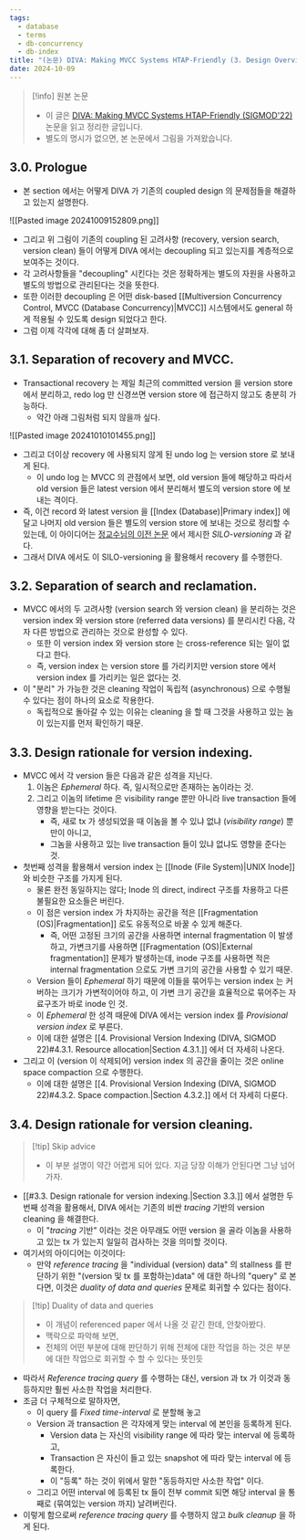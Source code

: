 ```yaml
---
tags:
  - database
  - terms
  - db-concurrency
  - db-index
title: "(논문) DIVA: Making MVCC Systems HTAP-Friendly (3. Design Overview of DIVA)"
date: 2024-10-09
---
```

> [!info] 원본 논문
> - 이 글은 [DIVA: Making MVCC Systems HTAP-Friendly (SIGMOD'22)](https://dl.acm.org/doi/10.1145/3514221.3526135) 논문을 읽고 정리한 글입니다.
> - 별도의 명시가 없으면, 본 논문에서 그림을 가져왔습니다.

## 3.0. Prologue

- 본 section 에서는 어떻게 DIVA 가 기존의 coupled design 의 문제점들을 해결하고 있는지 설명한다.

![[Pasted image 20241009152809.png]]

- 그리고 위 그림이 기존의 coupling 된 고려사항 (recovery, version search, version clean) 들이 어떻게 DIVA 에서는 decoupling 되고 있는지를 계층적으로 보여주는 것이다.
- 각 고려사항들을 "decoupling" 시킨다는 것은 정확하게는 별도의 자원을 사용하고 별도의 방법으로 관리된다는 것을 뜻한다.
- 또한 이러한 decoupling 은 어떤 disk-based [[Multiversion Concurrency Control, MVCC (Database Concurrency)|MVCC]] 시스템에서도 general 하게 적용될 수 있도록 design 되었다고 한다.
- 그럼 이제 각각에 대해 좀 더 살펴보자.

## 3.1. Separation of recovery and MVCC.

- Transactional recovery 는 제일 최근의 committed version 을 version store 에서 분리하고, redo log 만 신경쓰면 version store 에 접근하지 않고도 충분히 가능하다.
	- 약간 아래 그림처럼 되지 않을까 싶다.

![[Pasted image 20241010101455.png]]

- 그리고 더이상 recovery 에 사용되지 않게 된 undo log 는 version store 로 보내게 된다.
	- 이 undo log 는 MVCC 의 관점에서 보면, old version 들에 해당하고 따라서 old version 들은 latest version 에서 분리해서 별도의 version store 에 보내는 격이다.
- 즉, 이건 record 와 latest version 을 [[Index (Database)|Primary index]] 에 달고 나머지 old version 들은 별도의 version store 에 보내는 것으로 정리할 수 있는데, 이 아이디어는 [정교수님의 이전 논문](https://dl.acm.org/doi/pdf/10.1145/3318464.3389714) 에서 제시한 *SILO-versioning* 과 같다.
- 그래서 DIVA 에서도 이 SILO-versioning 을 활용해서 recovery 를 수행한다.

## 3.2. Separation of search and reclamation.

- MVCC 에서의 두 고려사항 (version search 와 version clean) 을 분리하는 것은 version index 와 version store (referred data versions) 를 분리시킨 다음, 각자 다른 방법으로 관리하는 것으로 완성할 수 있다.
	- 또한 이 version index 와 version store 는 cross-reference 되는 일이 없다고 한다.
	- 즉, version index 는 version store 를 가리키지만 version store 에서 version index 를 가리키는 일은 없다는 것.
- 이 "분리" 가 가능한 것은 cleaning 작업이 독립적 (asynchronous) 으로 수행될 수 있다는 점이 하나의 요소로 작용한다.
	- 독립적으로 돌아갈 수 있는 이유는 cleaning 을 할 때 그것을 사용하고 있는 놈이 있는지를 먼저 확인하기 때문.

## 3.3. Design rationale for version indexing.

- MVCC 에서 각 version 들은 다음과 같은 성격을 지닌다.
	1) 이놈은 *Ephemeral* 하다. 즉, 일시적으로만 존재하는 놈이라는 것.
	2) 그리고 이놈의 lifetime 은 visibility range 뿐만 아니라 live transaction 들에 영향을 받는다는 것이다.
		- 즉, 새로 tx 가 생성되었을 때 이놈을 볼 수 있냐 없냐 (*visibility range*) 뿐만이 아니고,
		- 그놈을 사용하고 있는 live transaction 들이 있냐 없냐도 영향을 준다는 것.
- 첫번째 성격을 활용해서 version index 는 [[Inode (File System)|UNIX Inode]] 와 비슷한 구조를 가지게 된다.
	- 물론 완전 동일하지는 않다; Inode 의 direct, indirect 구조를 차용하고 다른 불필요한 요소들은 버린다.
	- 이 점은 version index 가 차지하는 공간을 적은 [[Fragmentation (OS)|Fragmentation]] 로도 유동적으로 바꿀 수 있게 해준다.
		- 즉, 어떤 고정된 크기의 공간을 사용하면 internal fragmentation 이 발생하고, 가변크기를 사용하면 [[Fragmentation (OS)|External fragmentation]] 문제가 발생하는데, inode 구조를 사용하면 적은 internal fragmentation 으로도 가변 크기의 공간을 사용할 수 있기 때문.
	- Version 들이 *Ephemeral* 하기 때문에 이들을 묶어두는 version index 는 커버하는 크기가 가변적이어야 하고, 이 가변 크기 공간을 효율적으로 묶어주는 자료구조가 바로 inode 인 것.
	- 이 *Ephemeral* 한 성격 때문에 DIVA 에서는 version index 를 *Provisional version index* 로 부른다.
	- 이에 대한 설명은 [[4. Provisional Version Indexing (DIVA, SIGMOD 22)#4.3.1. Resource allocation|Section 4.3.1.]] 에서 더 자세히 나온다.
- 그리고 이 (version 이 삭제되어) version index 의 공간을 줄이는 것은 online space compaction 으로 수행한다.
	- 이에 대한 설명은 [[4. Provisional Version Indexing (DIVA, SIGMOD 22)#4.3.2. Space compaction.|Section 4.3.2.]] 에서 더 자세히 다룬다.

## 3.4. Design rationale for version cleaning.

> [!tip] Skip advice
> - 이 부분 설명이 약간 어렵게 되어 있다. 지금 당장 이해가 안된다면 그냥 넘어가자.

- [[#3.3. Design rationale for version indexing.|Section 3.3.]] 에서 설명한 두 번째 성격을 활용해서, DIVA 에서는 기존의 비싼 *tracing* 기반의 version cleaning 을 해결한다.
	- 이 "*tracing* 기반" 이라는 것은 아무래도 어떤 version 을 골라 이놈을 사용하고 있는 tx 가 있는지 일일히 검사하는 것을 의미할 것이다.
- 여기서의 아이디어는 이것이다:
	- 만약 *reference tracing* 을 "individual (version) data" 의 stallness 를 판단하기 위한 "(version 및 tx 를 포함하는)data" 에 대한 하나의 "query" 로 본다면, 이것은 *duality of data and queries* 문제로 회귀할 수 있다는 점이다.

> [!tip] Duality of data and queries
> - 이 개념이 referenced paper 에서 나올 것 같긴 한데, 안찾아봤다.
> - 맥락으로 파악해 보면,
> - 전체의 어떤 부분에 대해 판단하기 위해 전체에 대한 작업을 하는 것은 부분에 대한 작업으로 회귀할 수 할 수 있다는 뜻인듯

- 따라서 *Reference tracing query* 를 수행하는 대신, version 과 tx 가 이것과 동등하지만 훨씬 사소한 작업을 처리한다.
- 조금 더 구체적으로 말하자면,
	- 이 query 를 *Fixed time-interval* 로 분할해 놓고
	- Version 과 transaction 은 각자에게 맞는 interval 에 본인을 등록하게 된다.
		- Version data 는 자신의 visibility range 에 따라 맞는 interval 에 등록하고,
		- Transaction 은 자신이 들고 있는 snapshot 에 따라 맞는 interval 에 등록한다.
		- 이 "등록" 하는 것이 위에서 말한 "동등하지만 사소한 작업" 이다.
	- 그리고 어떤 interval 에 등록된 tx 들이 전부 commit 되면 해당 interval 을 통째로 (묶여있는 version 까지) 날려버린다.
- 이렇게 함으로써 *reference tracing query* 를 수행하지 않고 *bulk cleanup* 을 하게 된다.

[^redo-log]: Recovery 를 잘 몰라서 이게 왜 되는건지 잘 모른다.